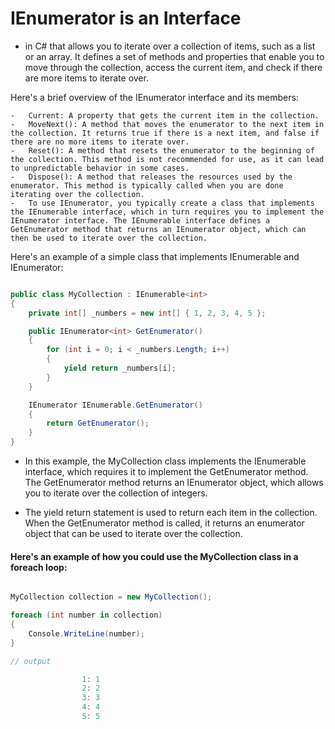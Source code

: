 ﻿# IEnumerator is an Interface
-   in C# that allows you to iterate over a collection of items, such as a list or an array. It defines a set of methods and properties that enable you to move through the collection, access the current item, and check if there are more items to iterate over.

Here's a brief overview of the IEnumerator interface and its members:

    -   Current: A property that gets the current item in the collection.
    -   MoveNext(): A method that moves the enumerator to the next item in the collection. It returns true if there is a next item, and false if there are no more items to iterate over.
    -   Reset(): A method that resets the enumerator to the beginning of the collection. This method is not recommended for use, as it can lead to unpredictable behavior in some cases.
    -   Dispose(): A method that releases the resources used by the enumerator. This method is typically called when you are done iterating over the collection.
    -   To use IEnumerator, you typically create a class that implements the IEnumerable interface, which in turn requires you to implement the IEnumerator interface. The IEnumerable interface defines a GetEnumerator method that returns an IEnumerator object, which can then be used to iterate over the collection.

Here's an example of a simple class that implements IEnumerable and IEnumerator:

````csharp

public class MyCollection : IEnumerable<int>
{
    private int[] _numbers = new int[] { 1, 2, 3, 4, 5 };

    public IEnumerator<int> GetEnumerator()
    {
        for (int i = 0; i < _numbers.Length; i++)
        {
            yield return _numbers[i];
        }
    }

    IEnumerator IEnumerable.GetEnumerator()
    {
        return GetEnumerator();
    }
}
````



- In this example, the MyCollection class implements the IEnumerable<int> interface, which requires it to implement the GetEnumerator method. The GetEnumerator method returns an IEnumerator<int> object, which allows you to iterate over the collection of integers.

- The yield return statement is used to return each item in the collection. When the GetEnumerator method is called, it returns an enumerator object that can be used to iterate over the collection.

#### Here's an example of how you could use the MyCollection class in a foreach loop:



`````csharp

MyCollection collection = new MyCollection();

foreach (int number in collection)
{
    Console.WriteLine(number);
}

`````

````csharp
// output

                1: 1
                2: 2
                3: 3
                4: 4
                5: 5
    
````
